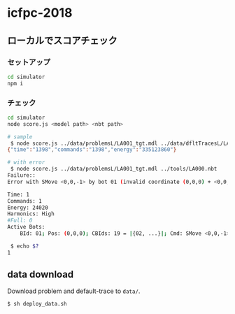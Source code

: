 # icfpc-2018

## ローカルでスコアチェック

### セットアップ

```sh
cd simulator
npm i
```

### チェック

```sh
cd simulator
node score.js <model path> <nbt path>
```

```sh
# sample
 $ node score.js ../data/problemsL/LA001_tgt.mdl ../data/dfltTracesL/LA001.nbt
{"time":"1398","commands":"1398","energy":"335123860"}

# with error
 $ node score.js ../data/problemsL/LA001_tgt.mdl ../tools/LA000.nbt
Failure::
Error with SMove <0,0,-1> by bot 01 (invalid coordinate (0,0,0) + <0,0,-1>)

Time: 1
Commands: 1
Energy: 24020
Harmonics: High
#Full: 0
Active Bots:
    BId: 01; Pos: (0,0,0); CBIds: 19 = |{02, ...}|; Cmd: SMove <0,0,-1>

 $ echo $?
1
```

## data download

Download problem and default-trace to `data/`.

```sh
$ sh deploy_data.sh
```

